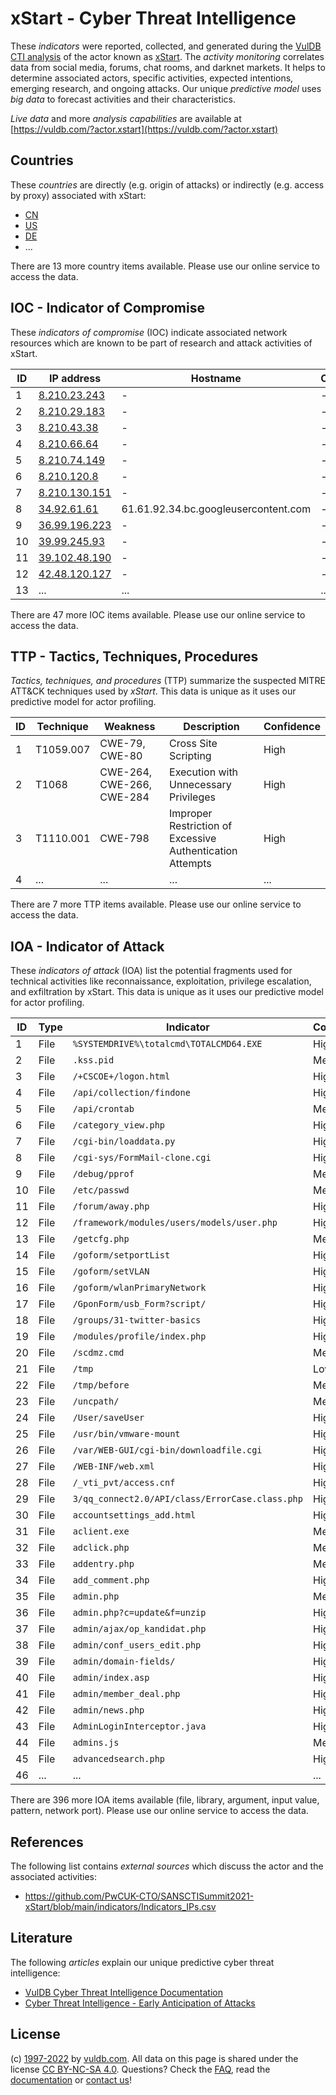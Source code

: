 # xStart - Cyber Threat Intelligence

These _indicators_ were reported, collected, and generated during the [VulDB CTI analysis](https://vuldb.com/?kb.cti) of the actor known as [xStart](https://vuldb.com/?actor.xstart). The _activity monitoring_ correlates data from social media, forums, chat rooms, and darknet markets. It helps to determine associated actors, specific activities, expected intentions, emerging research, and ongoing attacks. Our unique _predictive model_ uses _big data_ to forecast activities and their characteristics.

_Live data_ and more _analysis capabilities_ are available at [https://vuldb.com/?actor.xstart](https://vuldb.com/?actor.xstart)

## Countries

These _countries_ are directly (e.g. origin of attacks) or indirectly (e.g. access by proxy) associated with xStart:

* [CN](https://vuldb.com/?country.cn)
* [US](https://vuldb.com/?country.us)
* [DE](https://vuldb.com/?country.de)
* ...

There are 13 more country items available. Please use our online service to access the data.

## IOC - Indicator of Compromise

These _indicators of compromise_ (IOC) indicate associated network resources which are known to be part of research and attack activities of xStart.

ID | IP address | Hostname | Campaign | Confidence
-- | ---------- | -------- | -------- | ----------
1 | [8.210.23.243](https://vuldb.com/?ip.8.210.23.243) | - | - | High
2 | [8.210.29.183](https://vuldb.com/?ip.8.210.29.183) | - | - | High
3 | [8.210.43.38](https://vuldb.com/?ip.8.210.43.38) | - | - | High
4 | [8.210.66.64](https://vuldb.com/?ip.8.210.66.64) | - | - | High
5 | [8.210.74.149](https://vuldb.com/?ip.8.210.74.149) | - | - | High
6 | [8.210.120.8](https://vuldb.com/?ip.8.210.120.8) | - | - | High
7 | [8.210.130.151](https://vuldb.com/?ip.8.210.130.151) | - | - | High
8 | [34.92.61.61](https://vuldb.com/?ip.34.92.61.61) | 61.61.92.34.bc.googleusercontent.com | - | Medium
9 | [36.99.196.223](https://vuldb.com/?ip.36.99.196.223) | - | - | High
10 | [39.99.245.93](https://vuldb.com/?ip.39.99.245.93) | - | - | High
11 | [39.102.48.190](https://vuldb.com/?ip.39.102.48.190) | - | - | High
12 | [42.48.120.127](https://vuldb.com/?ip.42.48.120.127) | - | - | High
13 | ... | ... | ... | ...

There are 47 more IOC items available. Please use our online service to access the data.

## TTP - Tactics, Techniques, Procedures

_Tactics, techniques, and procedures_ (TTP) summarize the suspected MITRE ATT&CK techniques used by _xStart_. This data is unique as it uses our predictive model for actor profiling.

ID | Technique | Weakness | Description | Confidence
-- | --------- | -------- | ----------- | ----------
1 | T1059.007 | CWE-79, CWE-80 | Cross Site Scripting | High
2 | T1068 | CWE-264, CWE-266, CWE-284 | Execution with Unnecessary Privileges | High
3 | T1110.001 | CWE-798 | Improper Restriction of Excessive Authentication Attempts | High
4 | ... | ... | ... | ...

There are 7 more TTP items available. Please use our online service to access the data.

## IOA - Indicator of Attack

These _indicators of attack_ (IOA) list the potential fragments used for technical activities like reconnaissance, exploitation, privilege escalation, and exfiltration by xStart. This data is unique as it uses our predictive model for actor profiling.

ID | Type | Indicator | Confidence
-- | ---- | --------- | ----------
1 | File | `%SYSTEMDRIVE%\totalcmd\TOTALCMD64.EXE` | High
2 | File | `.kss.pid` | Medium
3 | File | `/+CSCOE+/logon.html` | High
4 | File | `/api/collection/findone` | High
5 | File | `/api/crontab` | Medium
6 | File | `/category_view.php` | High
7 | File | `/cgi-bin/loaddata.py` | High
8 | File | `/cgi-sys/FormMail-clone.cgi` | High
9 | File | `/debug/pprof` | Medium
10 | File | `/etc/passwd` | Medium
11 | File | `/forum/away.php` | High
12 | File | `/framework/modules/users/models/user.php` | High
13 | File | `/getcfg.php` | Medium
14 | File | `/goform/setportList` | High
15 | File | `/goform/setVLAN` | High
16 | File | `/goform/wlanPrimaryNetwork` | High
17 | File | `/GponForm/usb_Form?script/` | High
18 | File | `/groups/31-twitter-basics` | High
19 | File | `/modules/profile/index.php` | High
20 | File | `/scdmz.cmd` | Medium
21 | File | `/tmp` | Low
22 | File | `/tmp/before` | Medium
23 | File | `/uncpath/` | Medium
24 | File | `/User/saveUser` | High
25 | File | `/usr/bin/vmware-mount` | High
26 | File | `/var/WEB-GUI/cgi-bin/downloadfile.cgi` | High
27 | File | `/WEB-INF/web.xml` | High
28 | File | `/_vti_pvt/access.cnf` | High
29 | File | `3/qq_connect2.0/API/class/ErrorCase.class.php` | High
30 | File | `accountsettings_add.html` | High
31 | File | `aclient.exe` | Medium
32 | File | `adclick.php` | Medium
33 | File | `addentry.php` | Medium
34 | File | `add_comment.php` | High
35 | File | `admin.php` | Medium
36 | File | `admin.php?c=update&f=unzip` | High
37 | File | `admin/ajax/op_kandidat.php` | High
38 | File | `admin/conf_users_edit.php` | High
39 | File | `admin/domain-fields/` | High
40 | File | `admin/index.asp` | High
41 | File | `admin/member_deal.php` | High
42 | File | `admin/news.php` | High
43 | File | `AdminLoginInterceptor.java` | High
44 | File | `admins.js` | Medium
45 | File | `advancedsearch.php` | High
46 | ... | ... | ...

There are 396 more IOA items available (file, library, argument, input value, pattern, network port). Please use our online service to access the data.

## References

The following list contains _external sources_ which discuss the actor and the associated activities:

* https://github.com/PwCUK-CTO/SANSCTISummit2021-xStart/blob/main/indicators/Indicators_IPs.csv

## Literature

The following _articles_ explain our unique predictive cyber threat intelligence:

* [VulDB Cyber Threat Intelligence Documentation](https://vuldb.com/?kb.cti)
* [Cyber Threat Intelligence - Early Anticipation of Attacks](https://www.scip.ch/en/?labs.20201022)

## License

(c) [1997-2022](https://vuldb.com/?kb.changelog) by [vuldb.com](https://vuldb.com/?kb.about). All data on this page is shared under the license [CC BY-NC-SA 4.0](https://creativecommons.org/licenses/by-nc-sa/4.0/). Questions? Check the [FAQ](https://vuldb.com/?kb.faq), read the [documentation](https://vuldb.com/?kb) or [contact us](https://vuldb.com/?contact)!
